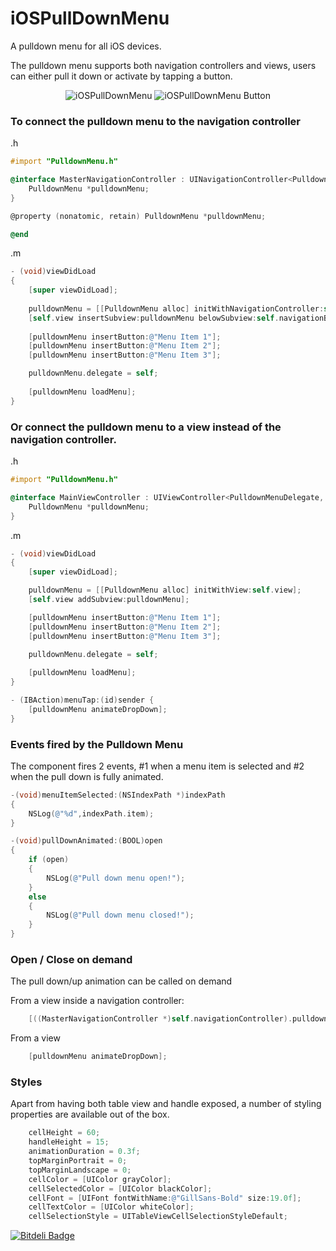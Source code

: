 iOSPullDownMenu
===============

A pulldown menu for all iOS devices.

The pulldown menu supports both navigation controllers and views, users can either pull it down or activate by tapping a button.

<p align="center" >
        <img src="http://www.bernardgatt.com/github/iospulldownmenu.png" alt="iOSPullDownMenu" title="iOSPullDownMenu">
        <img src="http://www.bernardgatt.com/github/iospulldownmenu-blue.png" alt="iOSPullDownMenu Button" title="iOSPullDownMenu Button">
</p>

### To connect the pulldown menu to the navigation controller

.h

```objective-c
#import "PulldownMenu.h"

@interface MasterNavigationController : UINavigationController<PulldownMenuDelegate> {
    PulldownMenu *pulldownMenu;
}

@property (nonatomic, retain) PulldownMenu *pulldownMenu;

@end
```

.m

```objective-c
- (void)viewDidLoad
{
    [super viewDidLoad];
    
    pulldownMenu = [[PulldownMenu alloc] initWithNavigationController:self];
    [self.view insertSubview:pulldownMenu belowSubview:self.navigationBar];
    
    [pulldownMenu insertButton:@"Menu Item 1"];
    [pulldownMenu insertButton:@"Menu Item 2"];
    [pulldownMenu insertButton:@"Menu Item 3"];

    pulldownMenu.delegate = self;
    
    [pulldownMenu loadMenu];
}
```

### Or connect the pulldown menu to a view instead of the navigation controller.

.h

```objective-c
#import "PulldownMenu.h"

@interface MainViewController : UIViewController<PulldownMenuDelegate, UIScrollViewDelegate> {
    PulldownMenu *pulldownMenu;
}
```

.m

```objective-c
- (void)viewDidLoad
{
    [super viewDidLoad];

    pulldownMenu = [[PulldownMenu alloc] initWithView:self.view];
    [self.view addSubview:pulldownMenu];

    [pulldownMenu insertButton:@"Menu Item 1"];
    [pulldownMenu insertButton:@"Menu Item 2"];
    [pulldownMenu insertButton:@"Menu Item 3"];

    pulldownMenu.delegate = self;
    
    [pulldownMenu loadMenu];
}

- (IBAction)menuTap:(id)sender {
    [pulldownMenu animateDropDown];
}
```

### Events fired by the Pulldown Menu
The component fires 2 events, #1 when a menu item is selected and #2 when the pull down is fully animated.

```objective-c
-(void)menuItemSelected:(NSIndexPath *)indexPath
{
    NSLog(@"%d",indexPath.item);
}

-(void)pullDownAnimated:(BOOL)open
{
    if (open)
    {
        NSLog(@"Pull down menu open!");
    }
    else
    {
        NSLog(@"Pull down menu closed!");
    }
}
```

### Open / Close on demand
The pull down/up animation can be called on demand

From a view inside a navigation controller:

```objective-c
    [((MasterNavigationController *)self.navigationController).pulldownMenu animateDropDown];
```

From a view

```objective-c
    [pulldownMenu animateDropDown];
```

### Styles
Apart from having both table view and handle exposed, a number of styling properties are available out of the box.

```objective-c
    cellHeight = 60;
    handleHeight = 15;
    animationDuration = 0.3f;
    topMarginPortrait = 0;
    topMarginLandscape = 0;
    cellColor = [UIColor grayColor];
    cellSelectedColor = [UIColor blackColor];
    cellFont = [UIFont fontWithName:@"GillSans-Bold" size:19.0f];
    cellTextColor = [UIColor whiteColor];
    cellSelectionStyle = UITableViewCellSelectionStyleDefault;
```

[![Bitdeli Badge](https://d2weczhvl823v0.cloudfront.net/BernardGatt/iospulldownmenu/trend.png)](https://bitdeli.com/free "Bitdeli Badge")

